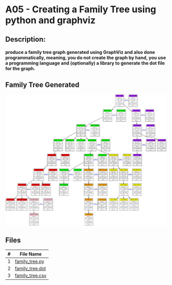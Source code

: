 # A05 - Creating a Family Tree using python and graphviz

## Description:
#### produce a family tree graph generated using GraphViz and also done programmatically, meaning, you do not create the graph by hand, you use a programming language and (optionally) a library to generate the dot file for the graph.

## Family Tree Generated
<img src = "https://github.com/ACHarrison32/4883-SoftwareTools-Harrison/blob/main/Assignments/A05/family_tree.png">

## Files
| # | File Name |
|---| --------- |
| 1 | [family_tree.py](https://github.com/ACHarrison32/4883-SoftwareTools-Harrison/blob/main/Assignments/A05/family_tree.py) |
| 2 | [family_tree.dot](https://github.com/ACHarrison32/4883-SoftwareTools-Harrison/blob/main/Assignments/A05/family_tree.dot)|
| 3 | [family_tree.csv](https://github.com/ACHarrison32/4883-SoftwareTools-Harrison/blob/main/Assignments/A05/family_tree.png)|
